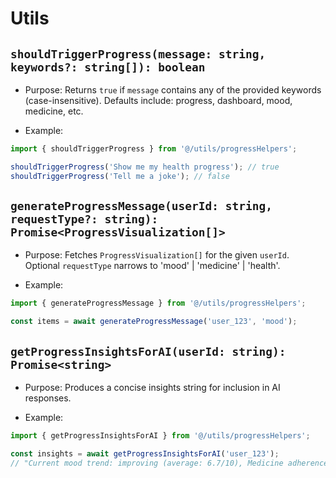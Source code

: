 # Utils

## `shouldTriggerProgress(message: string, keywords?: string[]): boolean`

- Purpose: Returns `true` if `message` contains any of the provided keywords (case-insensitive). Defaults include: progress, dashboard, mood, medicine, etc.

- Example:
```ts
import { shouldTriggerProgress } from '@/utils/progressHelpers';

shouldTriggerProgress('Show me my health progress'); // true
shouldTriggerProgress('Tell me a joke'); // false
```

## `generateProgressMessage(userId: string, requestType?: string): Promise<ProgressVisualization[]>`

- Purpose: Fetches `ProgressVisualization[]` for the given `userId`. Optional `requestType` narrows to 'mood' | 'medicine' | 'health'.

- Example:
```ts
import { generateProgressMessage } from '@/utils/progressHelpers';

const items = await generateProgressMessage('user_123', 'mood');
```

## `getProgressInsightsForAI(userId: string): Promise<string>`

- Purpose: Produces a concise insights string for inclusion in AI responses.

- Example:
```ts
import { getProgressInsightsForAI } from '@/utils/progressHelpers';

const insights = await getProgressInsightsForAI('user_123');
// "Current mood trend: improving (average: 6.7/10), Medicine adherence: 82% (stable), ..."
```